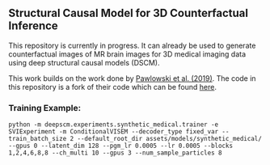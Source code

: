 ## Structural Causal Model for 3D Counterfactual Inference

This repository is currently in progress. It can already be used to generate counterfactual images of MR brain images for 3D medical imaging data using deep structural causal models (DSCM).

This work builds on the work done by [Pawlowski et al. (2019)](https://arxiv.org/pdf/2006.06485). The code in this repository is a fork of their code which can be found [here]([https://github.com/biomedia-mira/deepscm/tree/master/deepscm](https://github.com/biomedia-mira/deepscm/tree/master)).


### Training Example:
```
python -m deepscm.experiments.synthetic_medical.trainer -e SVIExperiment -m ConditionalVISEM --decoder_type fixed_var --train_batch_size 2 --default_root_dir assets/models/synthetic_medical/ --gpus 0 --latent_dim 128 --pgm_lr 0.0005 --lr 0.0005 --blocks 1,2,4,6,8,8 --ch_multi 10 --gpus 3 --num_sample_particles 8
```


